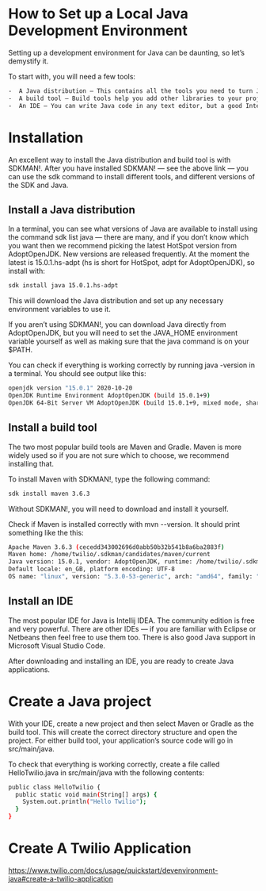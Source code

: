 # How to Set up a Local Java Development Environment

Setting up a development environment for Java can be daunting, so let’s demystify it.

To start with, you will need a few tools:

```bash
-  A Java distribution — This contains all the tools you need to turn Java source code into a program that you can run on your computer. You can’t develop Java applications without this.
-  A build tool — Build tools help you add other libraries to your project and can build and run your application. You could do all that by hand, but a build tool will save you so much time and confusion that we don’t recommend developing without one.
-  An IDE — You can write Java code in any text editor, but a good Integrated Development Environment (IDE) will provide a lot of help: syntax highlighting, refactoring assistance, integration with your build tool, and more.
```
# Installation

An excellent way to install the Java distribution and build tool is with SDKMAN!. After you have installed SDKMAN! — see the above link — you can use the sdk command to install different tools, and different versions of the SDK and Java.

## Install a Java distribution

In a terminal, you can see what versions of Java are available to install using the command sdk list java — there are many, and if you don’t know which you want then we recommend picking the latest HotSpot version from AdoptOpenJDK. New versions are released frequently. At the moment the latest is 15.0.1.hs-adpt (hs is short for HotSpot, adpt for AdoptOpenJDK), so install with:

```bash
sdk install java 15.0.1.hs-adpt
```

This will download the Java distribution and set up any necessary environment variables to use it.

If you aren’t using SDKMAN!, you can download Java directly from AdoptOpenJDK, but you will need to set the JAVA_HOME environment variable yourself as well as making sure that the java command is on your $PATH.

You can check if everything is working correctly by running java -version in a terminal. You should see output like this:

```bash
openjdk version "15.0.1" 2020-10-20
OpenJDK Runtime Environment AdoptOpenJDK (build 15.0.1+9)
OpenJDK 64-Bit Server VM AdoptOpenJDK (build 15.0.1+9, mixed mode, sharing)
```

## Install a build tool

The two most popular build tools are Maven and Gradle. Maven is more widely used so if you are not sure which to choose, we recommend installing that.

To install Maven with SDKMAN!, type the following command:

```bash
sdk install maven 3.6.3
```

Without SDKMAN!, you will need to download and install it yourself.

Check if Maven is installed correctly with mvn --version. It should print something like the this:

```bash
Apache Maven 3.6.3 (cecedd343002696d0abb50b32b541b8a6ba2883f)
Maven home: /home/twilio/.sdkman/candidates/maven/current
Java version: 15.0.1, vendor: AdoptOpenJDK, runtime: /home/twilio/.sdkman/candidates/java/15.0.1.hs-adpt
Default locale: en_GB, platform encoding: UTF-8
OS name: "linux", version: "5.3.0-53-generic", arch: "amd64", family: "unix"
```

## Install an IDE
The most popular IDE for Java is Intellij IDEA. The community edition is free and very powerful. There are other IDEs — if you are familiar with Eclipse or Netbeans then feel free to use them too. There is also good Java support in Microsoft Visual Studio Code.

After downloading and installing an IDE, you are ready to create Java applications.

# Create a Java project

With your IDE, create a new project and then select Maven or Gradle as the build tool. This will create the correct directory structure and open the project. For either build tool, your application’s source code will go in src/main/java.

To check that everything is working correctly, create a file called HelloTwilio.java in src/main/java with the following contents:
```bash
public class HelloTwilio {
  public static void main(String[] args) {
    System.out.println("Hello Twilio");
  }
}
```
# Create A Twilio Application
https://www.twilio.com/docs/usage/quickstart/devenvironment-java#create-a-twilio-application
